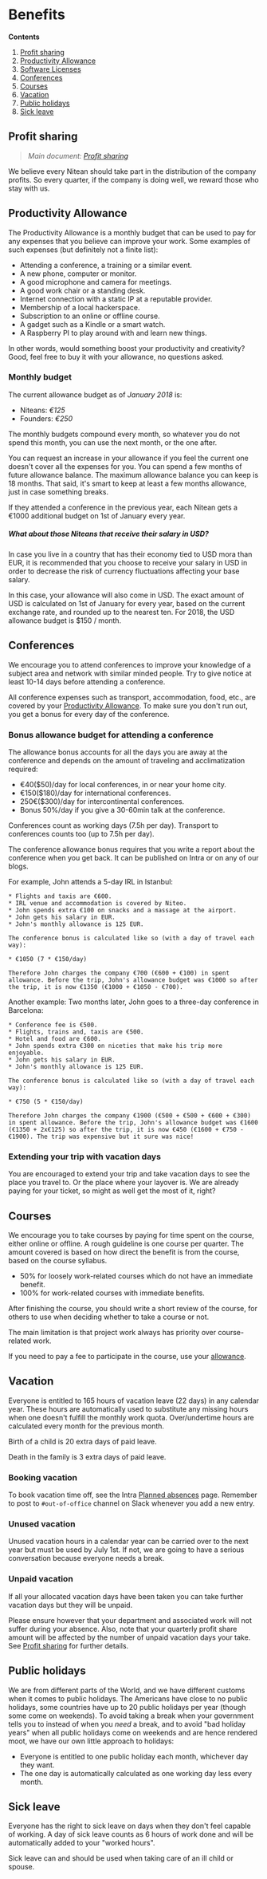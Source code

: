 # Benefits

  **Contents**
  1. [Profit sharing](#profit-sharing)
  2. [Productivity Allowance](#productivity-allowance)
  2. [Software Licenses](#software-licenses)
  3. [Conferences](#conferences)
  4. [Courses](#courses)
  5. [Vacation](#vacation)
  6. [Public holidays](#public-holidays)
  7. [Sick leave](#sick-leave)


## Profit sharing

> *Main document: [Profit sharing](profit-sharing.md)*

We believe every Nitean should take part in the distribution of the company profits. So every quarter, if the company is doing well, we reward those who stay with us.

## Productivity Allowance

The Productivity Allowance is a monthly budget that can be used to pay for any expenses that you believe can improve your work. Some examples of such expenses (but definitely not a finite list):

* Attending a conference, a training or a similar event.
* A new phone, computer or monitor.
* A good microphone and camera for meetings.
* A good work chair or a standing desk.
* Internet connection with a static IP at a reputable provider.
* Membership of a local hackerspace.
* Subscription to an online or offline course.
* A gadget such as a Kindle or a smart watch.
* A Raspberry PI to play around with and learn new things.

In other words, would something boost your productivity and creativity? Good, feel free to buy it with your allowance, no questions asked.

### Monthly budget

The current allowance budget as of *January 2018* is:

 * Niteans: _€125_
 * Founders: _€250_

The monthly budgets compound every month, so whatever you do not spend this month, you can use the next month, or the one after.

You can request an increase in your allowance if you feel the current one doesn't cover all the expenses for you. You can spend a few months of future allowance balance. The maximum allowance balance you can keep is 18 months. That said, it's smart to keep at least a few months allowance, just in case something breaks.

If they attended a conference in the previous year, each Nitean gets a €1000 additional budget on 1st of January every year.

##### What about those Niteans that receive their salary in USD?

In case you live in a country that has their economy tied to USD mora than EUR, it is recommended that you choose to receive your salary in USD in order to decrease the risk of currency fluctuations affecting your base salary.

In this case, your allowance will also come in USD. The exact amount of USD is calculated on 1st of January for every year, based on the current exchange rate, and rounded up to the nearest ten. For 2018, the USD allowance budget is $150 / month.

## Conferences

We encourage you to attend conferences to improve your knowledge of a subject area and network with similar minded people. Try to give notice at least 10-14 days before attending a conference.

All conference expenses such as transport, accommodation, food, etc., are covered by your [Productivity Allowance](#productivity-allowance). To make sure you don't run out, you get a bonus for every day of the conference.

### Bonus allowance budget for attending a conference

The allowance bonus accounts for all the days you are away at the conference and depends on the amount of traveling and acclimatization required:

* €40($50)/day for local conferences, in or near your home city.
* €150($180)/day for international conferences.
* 250€($300)/day for intercontinental conferences.
* Bonus 50%/day if you give a 30-60min talk at the conference.

Conferences count as working days (7.5h per day). Transport to conferences counts too (up to 7.5h per day).

The conference allowance bonus requires that you write a report about the conference when you get back. It can be published on Intra or on any of our blogs.

For example, John attends a 5-day IRL in Istanbul:

    * Flights and taxis are €600.
    * IRL venue and accommodation is covered by Niteo.
    * John spends extra €100 on snacks and a massage at the airport.
    * John gets his salary in EUR.
    * John's monthly allowance is 125 EUR.

    The conference bonus is calculated like so (with a day of travel each way):

    * €1050 (7 * €150/day)

    Therefore John charges the company €700 (€600 + €100) in spent allowance. Before the trip, John's allowance budget was €1000 so after the trip, it is now €1350 (€1000 + €1050 - €700).


Another example: Two months later, John goes to a three-day conference in Barcelona:

    * Conference fee is €500.
    * Flights, trains and, taxis are €500.
    * Hotel and food are €600.
    * John spends extra €300 on niceties that make his trip more enjoyable.
    * John gets his salary in EUR.
    * John's monthly allowance is 125 EUR.

    The conference bonus is calculated like so (with a day of travel each way):

    * €750 (5 * €150/day)

    Therefore John charges the company €1900 (€500 + €500 + €600 + €300) in spent allowance. Before the trip, John's allowance budget was €1600 (€1350 + 2x€125) so after the trip, it is now €450 (€1600 + €750 - €1900). The trip was expensive but it sure was nice!
    

### Extending your trip with vacation days

You are encouraged to extend your trip and take vacation days to see the place you travel to. Or the place where your layover is. We are already paying for your ticket, so might as well get the most of it, right?

## Courses

We encourage you to take courses by paying for time spent on the course, either online or offline. A rough guideline is one course per quarter. The amount covered is based on how direct the benefit is from the course, based on the course syllabus.

* 50% for loosely work-related courses which do not have an immediate benefit.
* 100% for work-related courses with immediate benefits.

After finishing the course, you should write a short review of the course, for others to use when deciding whether to take a course or not.

The main limitation is that project work always has priority over course-related work.

If you need to pay a fee to participate in the course, use your [allowance](#allowances).


## Vacation

Everyone is entitled to 165 hours of vacation leave (22 days) in any calendar year. These hours are automatically used to substitute any missing hours when one doesn't fulfill the monthly work quota. Over/undertime hours are calculated every month for the previous month.

Birth of a child is 20 extra days of paid leave.

Death in the family is 3 extra days of paid leave.


### Booking vacation

To book vacation time off, see the Intra [Planned absences](https://intra.niteo.co/resolveuid/dcf71b9c6b17430789ace610c9ac384a) page. Remember to post to `#out-of-office` channel on Slack whenever you add a new entry.


### Unused vacation

Unused vacation hours in a calendar year can be carried over to the next year but must be used by July 1st. If not, we are going to have a serious conversation because everyone needs a break.


### Unpaid vacation

If all your allocated vacation days have been taken you can take further vacation days but they will be unpaid.

Please ensure however that your department and associated work will not suffer during your absence. Also, note that your quarterly profit share amount will be affected by the number of unpaid vacation days your take. See [Profit sharing](profit-sharing.md#present) for further details.


## Public holidays

We are from different parts of the World, and we have different customs when it comes to public holidays. The Americans have close to no public holidays, some countries have up to 20 public holidays per year (though some come on weekends). To avoid taking a break when your government tells you to instead of when you *need* a break, and to avoid "bad holiday years" when all public holidays come on weekends and are hence rendered moot, we have our own little approach to holidays:

* Everyone is entitled to one public holiday each month, whichever day they want.
* The one day is automatically calculated as one working day less every month.


## Sick leave

Everyone has the right to sick leave on days when they don't feel capable of working. A day of sick leave counts as 6 hours of work done and will be automatically added to your "worked hours".

Sick leave can and should be used when taking care of an ill child or spouse.

